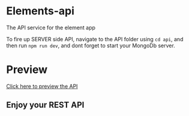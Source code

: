 # Elements-api

The API service for the element app

To fire up SERVER side API, navigate to the API folder using `cd api`, and then run `npm run dev`, and dont forget to start your MongoDb server.

# Preview

<a href="https://elements-api.herokuapp.com">Click here to preview the API</a>

## Enjoy your REST API

